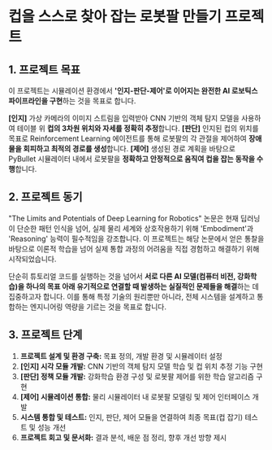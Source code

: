 # 컵을 스스로 찾아 잡는 로봇팔 만들기 프로젝트

## 1. 프로젝트 목표 

이 프로젝트는 시뮬레이션 환경에서 **'인지-판단-제어'로 이어지는 완전한 AI 로보틱스 파이프라인을 구현**하는 것을 목표로 합니다. 

**[인지]** 가상 카메라의 이미지 스트림을 입력받아 CNN 기반의 객체 탐지 모델을 사용하여 테이블 위 **컵의 3차원 위치와 자세를 정확히 추정**합니다.
**[판단]** 인지된 컵의 위치를 목표로 Reinforcement Learning 에이전트를 통해 로봇팔의 각 관절을 제어하여 **장애물을 회피하고 최적의 경로를 생성**합니다.
**[제어]** 생성된 경로 계획을 바탕으로 PyBullet 시뮬레이터 내에서 로봇팔을 **정확하고 안정적으로 움직여 컵을 잡는 동작을 수행**합니다.

## 2. 프로젝트 동기 

"The Limits and Potentials of Deep Learning for Robotics" 논문은 현재 딥러닝이 단순한 패턴 인식을 넘어, 실제 물리 세계와 상호작용하기 위해 'Embodiment'과 'Reasoning' 능력이 필수적임을 강조합니다. 이 프로젝트는 해당 논문에서 얻은 통찰을 바탕으로 이론적 학습을 넘어 실제 통합 과정의 어려움을 직접 경험하고 해결하기 위해 시작되었습니다.

단순히 튜토리얼 코드를 실행하는 것을 넘어서 **서로 다른 AI 모델(컴퓨터 비전, 강화학습)을 하나의 목표 아래 유기적으로 연결할 때 발생하는 실질적인 문제들을 해결**하는 데 집중하고자 합니다. 이를 통해 특정 기술의 원리뿐만 아니라, 전체 시스템을 설계하고 통합하는 엔지니어링 역량을 기르는 것을 목표로 합니다.

## 3. 프로젝트 단계 

1.  **프로젝트 설계 및 환경 구축:** 목표 정의, 개발 환경 및 시뮬레이터 설정
2.  **[인지] 시각 모듈 개발:** CNN 기반의 객체 탐지 모델 학습 및 컵 위치 추정 기능 구현
3.  **[판단] 정책 모듈 개발:** 강화학습 환경 구성 및 로봇팔 제어를 위한 학습 알고리즘 구현
4.  **[제어] 시뮬레이션 통합:** 물리 시뮬레이터 내 로봇팔 모델링 및 제어 인터페이스 개발
5.  **시스템 통합 및 테스트:** 인지, 판단, 제어 모듈을 연결하여 최종 목표(컵 잡기) 테스트 및 성능 개선
6.  **프로젝트 회고 및 문서화:** 결과 분석, 배운 점 정리, 향후 개선 방향 제시
